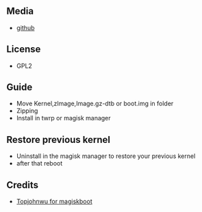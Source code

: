 ## Media
- [github](https://github.com/Wahyu6070/Nasgor-Kernel-Installer)
## License
- GPL2
## Guide
- Move Kernel,zlmage,Image.gz-dtb or boot.img in folder
- Zipping
- Install in twrp or magisk manager
## Restore previous kernel
- Uninstall in the magisk manager to restore your previous kernel
- after that reboot
## Credits
- [Topjohnwu for magiskboot](https://github.com/topjohnwu/Magisk)
